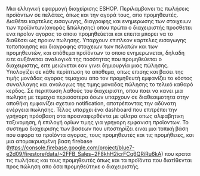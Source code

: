 Μια ελληνική εφαρμογή διαχείρισης ESHOP.
Περιλαμβανει τις πωλήσεις προϊόντων σε πελάτες, όπως και την αγορά τους, απο προμηθευτές.
Διαθέτει καρτελες εισαγωγης, διαγραφης και ενημερωσης των στοιχειων των προϊόντων(αγοράς &πώλησης) οπου πρώτα ο διαχειριστής προσθετει ενα προΙον αγορας το οποιο προμηθεύεται και 
επειτα μπορει να το διαθέσει ως προιον πωλησης.
Υπαρχουν επιπλεον καρτελες εισαγωγης τοποποιησης και διαγραφης στοιχειων των πελατών και των προμηθευτών,
και απόθεμα προϊόντων το οποιο ενημερωνεται, δηλαδη ειτε αυξάνεται αναλογικά της ποσότητας που προμηθεύεται ο διαχειριστης, ειτε μειώνεται εαν γινει δημιουργία μιας πώλησης.
Υπολογίζει σε κάθε περίπτωση το απόθεμα, οπως επισης και βασει της τιμής μονάδας αγορας τεμαχιου απο τον προμηθευτή εμφανίζει το κόστος συναλλαγης
και αναλογως της τιμης μοναδας πώλησης το τελικό καθαρό κερδος.
Σε περιπτωση λαθούς του διαχειριστη, οπου παει να κανει μια πωληση με τεμαχια περισσοτερα όσων υπαρχουν σε διαθεσιμοτητα στην αποθήκη εμφανίζει σχετικο notification, 
αποτρέποντας την αδύνατη ενέργεια πωλησης.
Τέλος υπαρχει ένα dashboard που επιτρέπει την γρήγορη πρόσβαση στα προαναφερθέντα με φίλτρα οπως αλφαβητικη ταξινομηση, ή επιλογή ορίων τιμης για γρηγορη εμφανιση προϊοντων.
Το συστημα διαχειρισης των βασεων που υποστηρίζει ειναι μια τοπική βάση που αφορα τα προϊόντα αγορας, τους προμηθευτές και τις προμήθειες,
και μια απομακρυσμένη βαση firebase (https://console.firebase.google.com/project/blue7-e2d09/firestore/data/~2FFB_Sales~2F8khH2icrFCq6QRiRu6kA)
που κρατα τις πωλήσεις και τους προμηθευτές όπως και τα προϊόντα που διατίθενται προς πώληση απο όσα προμηθεύτηκε ο διαχειριστής.

